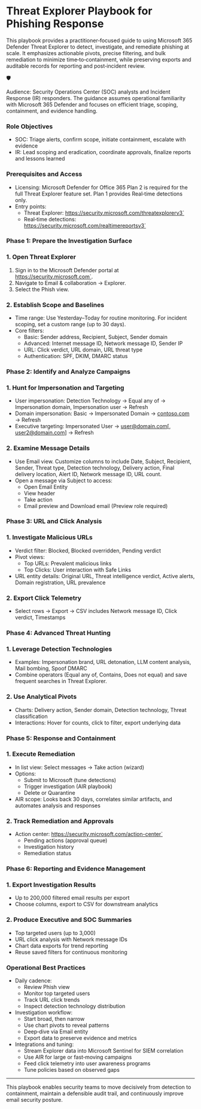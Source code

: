 # Threat Explorer Playbook for Phishing Response

This playbook provides a practitioner‑focused guide to using Microsoft 365 Defender Threat Explorer to detect, investigate, and remediate phishing at scale. It emphasizes actionable pivots, precise filtering, and bulk remediation to minimize time‑to‑containment, while preserving exports and auditable records for reporting and post‑incident review.

<aside>
🛡️

Audience: Security Operations Center (SOC) analysts and Incident Response (IR) responders. The guidance assumes operational familiarity with Microsoft 365 Defender and focuses on efficient triage, scoping, containment, and evidence handling.

</aside>

### Role Objectives

- SOC: Triage alerts, confirm scope, initiate containment, escalate with evidence
- IR: Lead scoping and eradication, coordinate approvals, finalize reports and lessons learned

### Prerequisites and Access

- Licensing: Microsoft Defender for Office 365 Plan 2 is required for the full Threat Explorer feature set. Plan 1 provides Real‑time detections only.
- Entry points:
    - Threat Explorer: https://security.microsoft.com/threatexplorerv3`
    - Real‑time detections: https://security.microsoft.com/realtimereportsv3`

### Phase 1: Prepare the Investigation Surface

### 1. Open Threat Explorer

1. Sign in to the Microsoft Defender portal at https://security.microsoft.com`.
2. Navigate to Email & collaboration → Explorer.
3. Select the Phish view.

### 2. Establish Scope and Baselines

- Time range: Use Yesterday–Today for routine monitoring. For incident scoping, set a custom range (up to 30 days).
- Core filters:
    - Basic: Sender address, Recipient, Subject, Sender domain
    - Advanced: Internet message ID, Network message ID, Sender IP
    - URL: Click verdict, URL domain, URL threat type
    - Authentication: SPF, DKIM, DMARC status

### Phase 2: Identify and Analyze Campaigns

### 1. Hunt for Impersonation and Targeting

- User impersonation: Detection Technology → Equal any of → Impersonation domain, Impersonation user → Refresh
- Domain impersonation: Basic → Impersonated Domain → [contoso.com](http://contoso.com) → Refresh
- Executive targeting: Impersonated User → [user@domain.com](mailto:user@domain.com)[, [user2@domain.com](mailto:user2@domain.com)] → Refresh

### 2. Examine Message Details

- Use Email view. Customize columns to include Date, Subject, Recipient, Sender, Threat type, Detection technology, Delivery action, Final delivery location, Alert ID, Network message ID, URL count.
- Open a message via Subject to access:
    - Open Email Entity
    - View header
    - Take action
    - Email preview and Download email (Preview role required)

### Phase 3: URL and Click Analysis

### 1. Investigate Malicious URLs

- Verdict filter: Blocked, Blocked overridden, Pending verdict
- Pivot views:
    - Top URLs: Prevalent malicious links
    - Top Clicks: User interaction with Safe Links
- URL entity details: Original URL, Threat intelligence verdict, Active alerts, Domain registration, URL prevalence

### 2. Export Click Telemetry

- Select rows → Export → CSV includes Network message ID, Click verdict, Timestamps

### Phase 4: Advanced Threat Hunting

### 1. Leverage Detection Technologies

- Examples: Impersonation brand, URL detonation, LLM content analysis, Mail bombing, Spoof DMARC
- Combine operators (Equal any of, Contains, Does not equal) and save frequent searches in Threat Explorer.

### 2. Use Analytical Pivots

- Charts: Delivery action, Sender domain, Detection technology, Threat classification
- Interactions: Hover for counts, click to filter, export underlying data

### Phase 5: Response and Containment

### 1. Execute Remediation

- In list view: Select messages → Take action (wizard)
- Options:
    - Submit to Microsoft (tune detections)
    - Trigger investigation (AIR playbook)
    - Delete or Quarantine
- AIR scope: Looks back 30 days, correlates similar artifacts, and automates analysis and responses

### 2. Track Remediation and Approvals

- Action center: https://security.microsoft.com/action-center`
    - Pending actions (approval queue)
    - Investigation history
    - Remediation status

### Phase 6: Reporting and Evidence Management

### 1. Export Investigation Results

- Up to 200,000 filtered email results per export
- Choose columns, export to CSV for downstream analytics

### 2. Produce Executive and SOC Summaries

- Top targeted users (up to 3,000)
- URL click analysis with Network message IDs
- Chart data exports for trend reporting
- Reuse saved filters for continuous monitoring

### Operational Best Practices

- Daily cadence:
    - Review Phish view
    - Monitor top targeted users
    - Track URL click trends
    - Inspect detection technology distribution
- Investigation workflow:
    - Start broad, then narrow
    - Use chart pivots to reveal patterns
    - Deep‑dive via Email entity
    - Export data to preserve evidence and metrics
- Integrations and tuning:
    - Stream Explorer data into Microsoft Sentinel for SIEM correlation
    - Use AIR for large or fast‑moving campaigns
    - Feed click telemetry into user awareness programs
    - Tune policies based on observed gaps

---

This playbook enables security teams to move decisively from detection to containment, maintain a defensible audit trail, and continuously improve email security posture.

